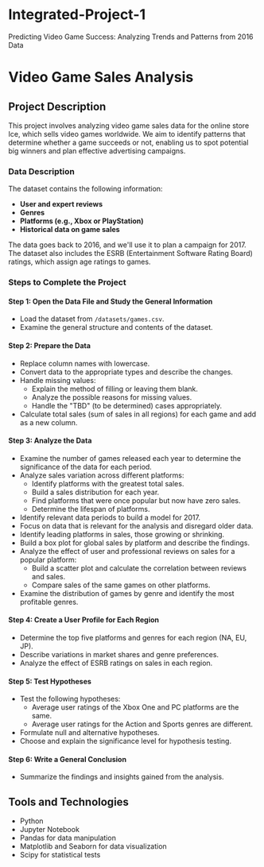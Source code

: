 # Integrated-Project-1
Predicting Video Game Success: Analyzing Trends and Patterns from 2016 Data

# Video Game Sales Analysis

## Project Description

This project involves analyzing video game sales data for the online store Ice, which sells video games worldwide. We aim to identify patterns that determine whether a game succeeds or not, enabling us to spot potential big winners and plan effective advertising campaigns.

### Data Description

The dataset contains the following information:
- **User and expert reviews**
- **Genres**
- **Platforms (e.g., Xbox or PlayStation)**
- **Historical data on game sales** 

The data goes back to 2016, and we'll use it to plan a campaign for 2017. The dataset also includes the ESRB (Entertainment Software Rating Board) ratings, which assign age ratings to games.

### Steps to Complete the Project

#### Step 1: Open the Data File and Study the General Information
- Load the dataset from `/datasets/games.csv`.
- Examine the general structure and contents of the dataset.

#### Step 2: Prepare the Data
- Replace column names with lowercase.
- Convert data to the appropriate types and describe the changes.
- Handle missing values:
  - Explain the method of filling or leaving them blank.
  - Analyze the possible reasons for missing values.
  - Handle the "TBD" (to be determined) cases appropriately.
- Calculate total sales (sum of sales in all regions) for each game and add as a new column.

#### Step 3: Analyze the Data
- Examine the number of games released each year to determine the significance of the data for each period.
- Analyze sales variation across different platforms:
  - Identify platforms with the greatest total sales.
  - Build a sales distribution for each year.
  - Find platforms that were once popular but now have zero sales.
  - Determine the lifespan of platforms.
- Identify relevant data periods to build a model for 2017.
- Focus on data that is relevant for the analysis and disregard older data.
- Identify leading platforms in sales, those growing or shrinking.
- Build a box plot for global sales by platform and describe the findings.
- Analyze the effect of user and professional reviews on sales for a popular platform:
  - Build a scatter plot and calculate the correlation between reviews and sales.
  - Compare sales of the same games on other platforms.
- Examine the distribution of games by genre and identify the most profitable genres.

#### Step 4: Create a User Profile for Each Region
- Determine the top five platforms and genres for each region (NA, EU, JP).
- Describe variations in market shares and genre preferences.
- Analyze the effect of ESRB ratings on sales in each region.

#### Step 5: Test Hypotheses
- Test the following hypotheses:
  - Average user ratings of the Xbox One and PC platforms are the same.
  - Average user ratings for the Action and Sports genres are different.
- Formulate null and alternative hypotheses.
- Choose and explain the significance level for hypothesis testing.

#### Step 6: Write a General Conclusion
- Summarize the findings and insights gained from the analysis.

## Tools and Technologies
- Python
- Jupyter Notebook
- Pandas for data manipulation
- Matplotlib and Seaborn for data visualization
- Scipy for statistical tests


